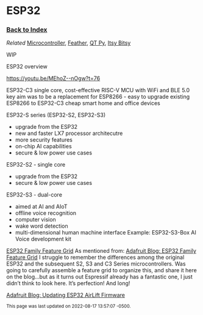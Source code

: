 
# ESP32

### [Back to Index](index.md)

*Related* [Microcontroller](microcontroller.md), [Feather](feather.md), [QT Py](qt_py.md), [Itsy Bitsy](itsy_bitsy.md)

WIP 



ESP32 overview

https://youtu.be/MEhoZ--nOgw?t=76


ESP32-C3 single core, cost-effective RISC-V MCU with WiFi and BLE 5.0 
key aim was to be a replacement for ESP8266 - easy to upgrade existing ESP8266 to ESP32-C3
cheap smart home and office devices

ESP32-S series (ESP32-S2, ESP32-S3) 
- upgrade from the ESP32 
- new and faster LX7 processor architecutre
- more security features
- on-chip AI capabilities
- secure & low power use cases

ESP32-S2 - single core   
- upgrade from the ESP32 
- secure & low power use cases

ESP32-S3 - dual-core 
- aimed at AI and AIoT
- offline voice recognition
- computer vision
- wake word detection
- multi-dimensional human machine interface
Example:  ESP32-S3-Box AI Voice development kit


[ESP32 Family Feature Grid](https://docs.espressif.com/projects/esp-idf/en/latest/esp32/hw-reference/chip-series-comparison.html)
    As mentioned from: [Adafruit Blog: ESP32 Family Feature Grid](https://blog.adafruit.com/2022/08/16/esp32uesday-esp32-family-feature-grid/)
    I struggle to remember the differences among the original ESP32 and the subsequent S2, S3 and C3 Series microcontrollers. Was going to carefully assemble a feature grid to organize this, and share it here on the blog…but as it turns out Espressif already has a fantastic one, I just didn’t think to look here. It’s perfection! And long!


[Adafruit Blog: Updating ESP32 AirLift Firmware](https://blog.adafruit.com/2022/08/16/updated-guide-upgrading-esp32-airlift-firmware/)

<small>This page was last updated on 2022-08-17 13:57:07 -0500.</small>

